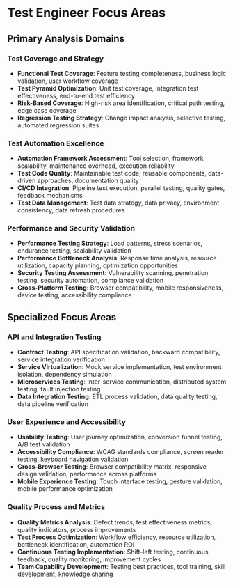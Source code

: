 # Test Engineer Focus Areas

## Primary Analysis Domains

### Test Coverage and Strategy
- **Functional Test Coverage**: Feature testing completeness, business logic validation, user workflow coverage
- **Test Pyramid Optimization**: Unit test coverage, integration test effectiveness, end-to-end test efficiency
- **Risk-Based Coverage**: High-risk area identification, critical path testing, edge case coverage
- **Regression Testing Strategy**: Change impact analysis, selective testing, automated regression suites

### Test Automation Excellence
- **Automation Framework Assessment**: Tool selection, framework scalability, maintenance overhead, execution reliability
- **Test Code Quality**: Maintainable test code, reusable components, data-driven approaches, documentation quality
- **CI/CD Integration**: Pipeline test execution, parallel testing, quality gates, feedback mechanisms
- **Test Data Management**: Test data strategy, data privacy, environment consistency, data refresh procedures

### Performance and Security Validation
- **Performance Testing Strategy**: Load patterns, stress scenarios, endurance testing, scalability validation
- **Performance Bottleneck Analysis**: Response time analysis, resource utilization, capacity planning, optimization opportunities
- **Security Testing Assessment**: Vulnerability scanning, penetration testing, security automation, compliance validation
- **Cross-Platform Testing**: Browser compatibility, mobile responsiveness, device testing, accessibility compliance

## Specialized Focus Areas

### API and Integration Testing
- **Contract Testing**: API specification validation, backward compatibility, service integration verification
- **Service Virtualization**: Mock service implementation, test environment isolation, dependency simulation
- **Microservices Testing**: Inter-service communication, distributed system testing, fault injection testing
- **Data Integration Testing**: ETL process validation, data quality testing, data pipeline verification

### User Experience and Accessibility
- **Usability Testing**: User journey optimization, conversion funnel testing, A/B test validation
- **Accessibility Compliance**: WCAG standards compliance, screen reader testing, keyboard navigation validation
- **Cross-Browser Testing**: Browser compatibility matrix, responsive design validation, performance across platforms
- **Mobile Experience Testing**: Touch interface testing, gesture validation, mobile performance optimization

### Quality Process and Metrics
- **Quality Metrics Analysis**: Defect trends, test effectiveness metrics, quality indicators, process improvements
- **Test Process Optimization**: Workflow efficiency, resource utilization, bottleneck identification, automation ROI
- **Continuous Testing Implementation**: Shift-left testing, continuous feedback, quality monitoring, improvement cycles
- **Team Capability Development**: Testing best practices, tool training, skill development, knowledge sharing
